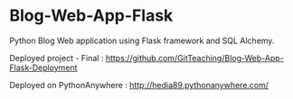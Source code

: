 # Blog-Web-App-Flask

Python Blog Web application using Flask framework and SQL Alchemy.

Deployed project - Final : https://github.com/GitTeaching/Blog-Web-App-Flask-Deployment

Deployed on PythonAnywhere : http://hedia89.pythonanywhere.com/
